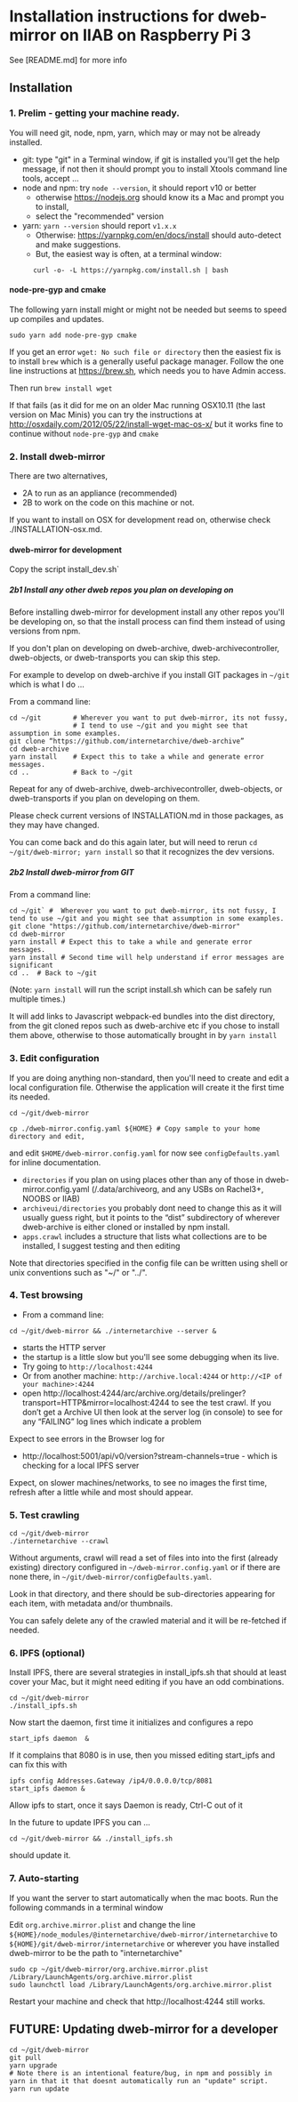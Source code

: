 # Installation instructions for dweb-mirror on IIAB on Raspberry Pi 3

See [README.md] for more info

## Installation
 
### 1. Prelim - getting your machine ready.

You will need git, node, npm, yarn, which may or may not be already installed.

* git: type "git" in a Terminal window, if git is installed you'll get the help message,
if not then it should prompt you to install Xtools command line tools, accept ...
* node and npm: try `node --version`, it should report v10 or better
  * otherwise https://nodejs.org should know its a Mac and prompt you to install, 
  * select the "recommended" version
* yarn: `yarn --version` should report `v1.x.x` 
  * Otherwise: https://yarnpkg.com/en/docs/install should auto-detect and make suggestions. 
  * But, the easiest way is often, at a terminal window: 
```
      curl -o- -L https://yarnpkg.com/install.sh | bash
```

#### node-pre-gyp and cmake
The following yarn install might or might not be needed but seems to speed 
up compiles and updates.
```
sudo yarn add node-pre-gyp cmake
```
If you get an error `wget: No such file or directory` 
then the easiest fix is to install `brew` which is a generally useful package manager.
Follow the one line instructions at https://brew.sh,  which needs you to have Admin access. 

Then run `brew install wget` 

If that fails (as it did for me on an older Mac running OSX10.11 (the last version on Mac Minis)
you can try the instructions at http://osxdaily.com/2012/05/22/install-wget-mac-os-x/
but it works fine to continue without `node-pre-gyp` and `cmake`

### 2. Install dweb-mirror

There are two alternatives, 
* 2A to run as an appliance (recommended)
* 2B to work on the code on this machine or not. 

If you want to install on OSX for development read on, otherwise check ./INSTALLATION-osx.md.

#### dweb-mirror for development

Copy the script install_dev.sh`

##### 2b1 Install any other dweb repos you plan on developing on

Before installing dweb-mirror for development install any other repos you'll be developing on,
so that the install process can find them instead of using versions from npm.

If you don't plan on developing on dweb-archive, dweb-archivecontroller, dweb-objects, or dweb-transports you can skip this step.

For example to develop on dweb-archive if you install GIT packages in `~/git` which is what I do ...

From a command line:

```
cd ~/git        # Wherever you want to put dweb-mirror, its not fussy, 
                # I tend to use ~/git and you might see that assumption in some examples.
git clone “https://github.com/internetarchive/dweb-archive”
cd dweb-archive
yarn install    # Expect this to take a while and generate error messages. 
cd ..           # Back to ~/git
```
Repeat for any of dweb-archive, dweb-archivecontroller, dweb-objects, or dweb-transports if you plan on developing on them.

Please check current versions of INSTALLATION.md in those packages, as they may have changed.

You can come back and do this again later, 
but will need to rerun `cd ~/git/dweb-mirror; yarn install` so that it recognizes the dev versions.

##### 2b2 Install dweb-mirror from GIT

From a command line:

```
cd ~/git` #  Wherever you want to put dweb-mirror, its not fussy, I tend to use ~/git and you might see that assumption in some examples.
git clone "https://github.com/internetarchive/dweb-mirror"
cd dweb-mirror
yarn install # Expect this to take a while and generate error messages. 
yarn install # Second time will help understand if error messages are significant
cd ..  # Back to ~/git
```
(Note: `yarn install` will run the script install.sh which can be safely run multiple times.)

It will add links to Javascript webpack-ed bundles into the dist directory, 
from the git cloned repos such as dweb-archive etc if you chose to install them above, 
otherwise to those automatically brought in by `yarn install`

### 3. Edit configuration

If you are doing anything non-standard, then you'll need to create and edit 
a local configuration file.  Otherwise the application will create it the first time its needed.
```
cd ~/git/dweb-mirror

cp ./dweb-mirror.config.yaml ${HOME} # Copy sample to your home directory and edit, 
```
and edit `$HOME/dweb-mirror.config.yaml` for now see `configDefaults.yaml` for inline documentation.

  * `directories` if you plan on using places other than any of those in dweb-mirror.config.yaml 
  (/.data/archiveorg, and any USBs on Rachel3+, NOOBS or IIAB)
  * `archiveui/directories` you probably dont need to change this as it will usually guess right, 
  but it points to the “dist” subdirectory of wherever dweb-archive is either cloned or installed by npm install.
  * `apps.crawl` includes a structure that lists what collections are to be installed, 
  I suggest testing and then editing
   
Note that directories specified in the config file can be written using shell or unix conventions such as "~/" or "../".

### 4. Test browsing

* From a command line:
```
cd ~/git/dweb-mirror && ./internetarchive --server &
```
* starts the HTTP server
* the startup is a little slow but you'll see some debugging when its live.
* Try going to `http://localhost:4244` 
* Or from another machine: `http://archive.local:4244` or `http://<IP of your machine>:4244`
* open http://localhost:4244/arc/archive.org/details/prelinger?transport=HTTP&mirror=localhost:4244
to see the test crawl.
If you don’t get a Archive UI then look at the server log (in console) 
to see for any “FAILING” log lines which indicate a problem

Expect to see errors in the Browser log for 
* http://localhost:5001/api/v0/version?stream-channels=true  - which is checking for a local IPFS server

Expect, on slower machines/networks, to see no images the first time, 
refresh after a little while and most should appear. 

### 5. Test crawling

```
cd ~/git/dweb-mirror
./internetarchive --crawl
```
Without arguments, crawl will read a set of files into into the first (already existing) directory
configured in `~/dweb-mirror.config.yaml` or if there are none there, in `~/git/dweb-mirror/configDefaults.yaml`. 

Look in that directory, and there should be sub-directories appearing for each item, with metadata and/or thumbnails.

You can safely delete any of the crawled material and it will be re-fetched if needed.

### 6. IPFS (optional)
Install IPFS, there are several strategies in install_ipfs.sh that should at least cover your Mac,
but it might need editing if you have an odd combinations.
```
cd ~/git/dweb-mirror
./install_ipfs.sh
```

Now start the daemon, first time it initializes and configures a repo
```
start_ipfs daemon  & 
```
If it complains that 8080 is in use, then you missed editing start_ipfs and can fix this with 
```
ipfs config Addresses.Gateway /ip4/0.0.0.0/tcp/8081
start_ipfs daemon &
```
Allow ipfs to start, once it says Daemon is ready, Ctrl-C out of it

In the future to update IPFS you can ...
```
cd ~/git/dweb-mirror && ./install_ipfs.sh
```
should update it.

### 7. Auto-starting


If you want the server to start automatically when the mac boots. 
Run the following commands in a terminal window

Edit `org.archive.mirror.plist` and 
change the line `${HOME}/node_modules/@internetarchive/dweb-mirror/internetarchive`
to `${HOME}/git/dweb-mirror/internetarchive` or wherever you have installed dweb-mirror
to be the path to "internetarchive"
```
sudo cp ~/git/dweb-mirror/org.archive.mirror.plist /Library/LaunchAgents/org.archive.mirror.plist
sudo launchctl load /Library/LaunchAgents/org.archive.mirror.plist
```

Restart your machine and check that http://localhost:4244 still works.

## FUTURE: Updating dweb-mirror for a developer

```
cd ~/git/dweb-mirror
git pull
yarn upgrade
# Note there is an intentional feature/bug, in npm and possibly in yarn in that it that doesnt automatically run an "update" script. 
yarn run update 
```
